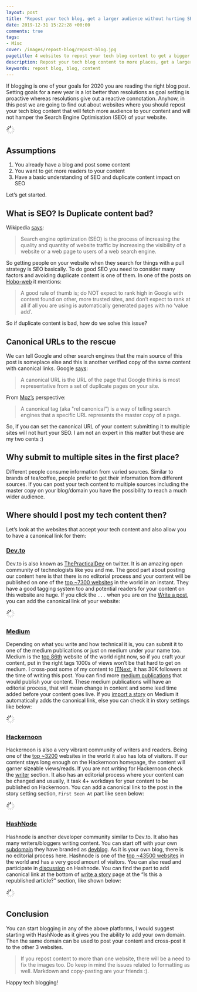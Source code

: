 ```yaml
---
layout: post
title: "Repost your tech blog, get a larger audience without hurting SEO"
date: 2019-12-31 15:22:28 +00:00
comments: true
tags: 
- Misc
cover: /images/repost-blog/repost-blog.jpg
pagetitle: 4 websites to repost your tech blog content to get a bigger audience without hurting SEO
description: Repost your tech blog content to more places, get a larger audience without hurting SEO.
keywords: repost blog, blog, content
---
```

If blogging is one of your goals for 2020 you are reading the right blog post. Setting goals for a new year is a lot better than resolutions as goal setting is proactive whereas resolutions give out a reactive connotation. Anyhow, in this post we are going to find out about websites where you should repost your tech blog content that will fetch more audience to your content and will not hamper the Search Engine Optimisation (SEO) of your website.

<img class="center" src="/images/generic/loading.gif" data-echo="/images/repost-blog/repost-blog.jpg" title="Repost your tech blog, get a larger audience without hurting SEO" alt="4 websites to repost your tech blog content to get a bigger audience without hurting SEO">

<!-- more -->

## Assumptions

1. You already have a blog and post some content
1. You want to get more readers to your content
1. Have a basic understanding of SEO and duplicate content impact on SEO

Let’s get started.

## What is SEO? Is Duplicate content bad?

Wikipedia [says](https://en.wikipedia.org/wiki/Search_engine_optimization):

> Search engine optimization (SEO) is the process of increasing the quality and quantity of website traffic by increasing the visibility of a website or a web page to users of a web search engine.

So getting people on your website when they search for things with a pull strategy is SEO basically. To do good SEO you need to consider many factors and avoiding duplicate content is one of them. In one of the posts on [Hobo-web](https://www.hobo-web.co.uk/duplicate-content-problems/) it mentions:

> A good rule of thumb is; do NOT expect to rank high in Google with content found on other, more trusted sites, and don’t expect to rank at all if all you are using is automatically generated pages with no ‘value add’.

So if duplicate content is bad, how do we solve this issue?

## Canonical URLs to the rescue

We can tell Google and other search engines that the main source of this post is someplace else and this is another verified copy of the same content with canonical links. Google [says](https://support.google.com/webmasters/answer/139066):

> A canonical URL is the URL of the page that Google thinks is most representative from a set of duplicate pages on your site.

From [Moz’s](https://moz.com/learn/seo/canonicalization) perspective:

> A canonical tag (aka "rel canonical") is a way of telling search engines that a specific URL represents the master copy of a page.

So, if you can set the canonical URL of your content submitting it to multiple sites will not hurt your SEO. I am not an expert in this matter but these are my two cents :)

## Why submit to multiple sites in the first place?
Different people consume information from varied sources. Similar to brands of tea/coffee, people prefer to get their information from different sources. If you can post your tech content to multiple sources including the master copy on your blog/domain you have the possibility to reach a much wider audience.

## Where should I post my tech content then?

Let’s look at the websites that accept your tech content and also allow you to have a canonical link for them:

### [Dev.to](https://dev.to)

Dev.to is also known as [ThePracticalDev](https://twitter.com/ThePracticalDev) on twitter. It is an amazing open community of technologists like you and me. The good part about posting our content here is that there is no editorial process and your content will be published on one of the [top ~7300 websites](https://www.alexa.com/siteinfo/dev.to) in the world in an instant. They have a good tagging system too and potential readers for your content on this website are huge. If you click the `...` when you are on the [Write a post](https://dev.to/new), you can add the canonical link of your website:

<img class="center" src="/images/generic/loading.gif" data-echo="/images/repost-blog/01devto.jpg" title="Post your content to dev.to" alt="Post your content to dev.to with canonical link">

### [Medium](https://medium.com)

Depending on what you write and how technical it is, you can submit it to one of the medium publications or just on medium under your name too. Medium is the [top 86th](https://www.alexa.com/siteinfo/medium.com) website of the world right now, so if you craft your content, put in the right tags 1000s of views won’t be that hard to get on medium. I cross-post some of my content to [ITNext](https://itnext.io/@geshan), it has 30K followers at the time of writing this post. You can find more [medium publications](https://geshan.com.np/blog/2018/12/5-tech-medium-publications-software-engineers-should-strive-to-write-for/) that would publish your content. These medium publications will have an editorial process, that will mean change in content and some lead time added before your content goes live. If you [import a story](https://medium.com/p/import) on Medium it automatically adds the canonical link, else you can check it in story settings like below:

<img class="center" src="/images/generic/loading.gif" data-echo="/images/repost-blog/02medium.jpg" title="Post your content to Medium" alt="Post your content to Medium with canonical link">

### [Hackernoon](https://hackernoon.com/)

Hackernoon is also a very vibrant community of writers and readers. Being one of the [top ~3200](https://www.alexa.com/siteinfo/hackernoon.com) websites in the world it also has lots of visitors. If our content stays long enough on the Hackernoon homepage, the content will garner sizeable views/reads. If you are not writing for Hackernoon check the [writer](https://app.hackernoon.com) section. It also has an editorial process where your content can be changed and usually, it task 4+ workdays for your content to be published on Hackernoon. You can add a canonical link to the post in the story setting section, `First Seen At` part like seen below:

<img class="center" src="/images/generic/loading.gif" data-echo="/images/repost-blog/03hackernoon.jpg" title="Post your content to Hackernoon.com" alt="Post your content to Hackernoon.com with canonical link">

### [HashNode](https://hashnode.com/)

Hashnode is another developer community similar to Dev.to. It also has many writers/bloggers writing content. You can start off with your own [subdomain](https://geshan.hashnode.dev) they have branded as [devblog](https://hashnode.com/devblog). As it is your own blog, there is no editorial process here. Hashnode is one of the [top ~43500 websites](https://www.alexa.com/siteinfo/hashnode.com) in the world and has a very good amount of visitors. You can also read and participate in [discussion](https://hashnode.com/discussions/popular) on Hashnode. You can find the part to add canonical link at the bottom of [write a story](https://hashnode.com/create/story) page at the “Is this a republished article?” section, like shown below:

<img class="center" src="/images/generic/loading.gif" data-echo="/images/repost-blog/04hashnode.jpg" title="Post your content to Hashnode" alt="Post your content to Hashnode with canonical link">


## Conclusion

You can start blogging in any of the above platforms, I would suggest starting with HashNode as it gives you the ability to add your own domain. Then the same domain can be used to post your content and cross-post it to the other 3 websites.

> If you repost content to more than one website, there will be a need to fix the images too. Do keep in mind the issues related to formatting as well. Markdown and copy-pasting are your friends :).

Happy tech blogging!
